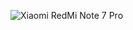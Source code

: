 ![Xiaomi RedMi Note 7 Pro](https://github.com/Dyneteve/los_device_xiaomi_violet/raw/master/device_tree_link.jpg)
